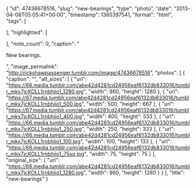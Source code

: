 {
  "id": 47436678516,
  "slug": "new-bearings",
  "type": "photo",
  "date": "2013-04-08T05:05:41+00:00",
  "timestamp": 1365397541,
  "format": "html",
  "tags": [

  ],
  "highlighted": [

  ],
  "note_count": 0,
  "caption": "<p>New bearings.</p>",
  "image_permalink": "http://rickshawpassenger.tumblr.com/image/47436678516",
  "photos": [
    {
      "caption": "",
      "alt_sizes": [
        {
          "url": "https://66.media.tumblr.com/abe42d4281cd24956eaf6132db833016/tumblr_mkx7jcKOLL1rnbhiio1_1280.jpg",
          "width": 960,
          "height": 1280
        },
        {
          "url": "https://67.media.tumblr.com/abe42d4281cd24956eaf6132db833016/tumblr_mkx7jcKOLL1rnbhiio1_500.jpg",
          "width": 500,
          "height": 667
        },
        {
          "url": "https://67.media.tumblr.com/abe42d4281cd24956eaf6132db833016/tumblr_mkx7jcKOLL1rnbhiio1_400.jpg",
          "width": 400,
          "height": 533
        },
        {
          "url": "https://66.media.tumblr.com/abe42d4281cd24956eaf6132db833016/tumblr_mkx7jcKOLL1rnbhiio1_250.jpg",
          "width": 250,
          "height": 333
        },
        {
          "url": "https://66.media.tumblr.com/abe42d4281cd24956eaf6132db833016/tumblr_mkx7jcKOLL1rnbhiio1_100.jpg",
          "width": 100,
          "height": 133
        },
        {
          "url": "https://66.media.tumblr.com/abe42d4281cd24956eaf6132db833016/tumblr_mkx7jcKOLL1rnbhiio1_75sq.jpg",
          "width": 75,
          "height": 75
        }
      ],
      "original_size": {
        "url": "https://66.media.tumblr.com/abe42d4281cd24956eaf6132db833016/tumblr_mkx7jcKOLL1rnbhiio1_1280.jpg",
        "width": 960,
        "height": 1280
      }
    }
  ],
  "title": "new-bearings"
}


